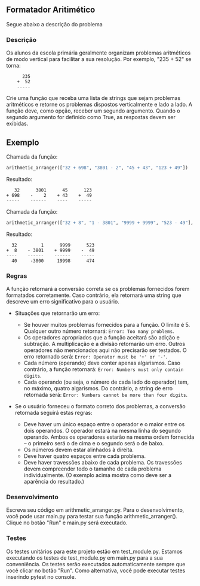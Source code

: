 ## Formatador Aritimético

Segue abaixo a descrição do problema

### Descrição

Os alunos da escola primária geralmente organizam problemas aritméticos de modo vertical para facilitar a sua resolução. Por exemplo, "235 + 52" se torna:

```
      235
    +  52
    -----
```

Crie uma função que receba uma lista de strings que sejam problemas aritméticos e retorne os problemas dispostos verticalmente e lado a lado. A função deve, como opção, receber um segundo argumento. Quando o segundo argumento for definido como True, as respostas devem ser exibidas.

## Exemplo

Chamada da função:

```python
arithmetic_arranger(["32 + 698", "3801 - 2", "45 + 43", "123 + 49"])
```

Resultado:

```
   32      3801      45      123
+ 698    -    2    + 43    +  49
-----    ------    ----    -----
```

Chamada da função:

```python
arithmetic_arranger(["32 + 8", "1 - 3801", "9999 + 9999", "523 - 49"], True)
```

Resultado:

```
  32         1      9999      523
+  8    - 3801    + 9999    -  49
----    ------    ------    -----
  40     -3800     19998      474
```

### Regras

A função retornará a conversão correta se os problemas fornecidos forem formatados corretamente. Caso contrário, ela retornará uma string que descreve um erro significativo para o usuário.

* Situações que retornarão um erro:
  * Se houver muitos problemas fornecidos para a função. O limite é 5. Qualquer outro número retornará: `Error: Too many problems`.
  * Os operadores apropriados que a função aceitará são adição e subtração. A multiplicação e a divisão retornarão um erro. Outros operadores não mencionados aqui não precisarão ser testados. O erro retornado será: `Error: Operator must be '+' or '-'`.
  * Cada número (operando) deve conter apenas algarismos. Caso contrário, a função retornará: `Error: Numbers must only contain digits`.
  * Cada operando (ou seja, o número de cada lado do operador) tem, no máximo, quatro algarismos. Do contrário, a string de erro retornada será: `Error: Numbers cannot be more than four digits`.

* Se o usuário forneceu o formato correto dos problemas, a conversão retornada seguirá estas regras:
  * Deve haver um único espaço entre o operador e o maior entre os dois operandos. O operador estará na mesma linha do segundo operando. Ambos os operadores estarão na mesma ordem fornecida – o primeiro será o de cima e o segundo será o de baixo.
  * Os números devem estar alinhados à direita.
  * Deve haver quatro espaços entre cada problema.
  * Deve haver travessões abaixo de cada problema. Os travessões devem compreender todo o tamanho de cada problema individualmente. (O exemplo acima mostra como deve ser a aparência do resultado.)

### Desenvolvimento

Escreva seu código em arithmetic_arranger.py. Para o desenvolvimento, você pode usar main.py para testar sua função arithmetic_arranger(). Clique no botão "Run" e main.py será executado.

### Testes

Os testes unitários para este projeto estão em test_module.py. Estamos executando os testes de test_module.py em main.py para a sua conveniência. Os testes serão executados automaticamente sempre que você clicar no botão "Run". Como alternativa, você pode executar testes inserindo pytest no console.




